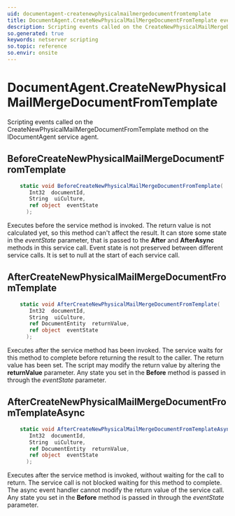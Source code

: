 ```yaml
---
uid: documentagent-createnewphysicalmailmergedocumentfromtemplate
title: DocumentAgent.CreateNewPhysicalMailMergeDocumentFromTemplate event method
description: Scripting events called on the CreateNewPhysicalMailMergeDocumentFromTemplate method on the DocumentAgent service agent.
so.generated: true
keywords: netserver scripting
so.topic: reference
so.envir: onsite
---
```

# DocumentAgent.CreateNewPhysicalMailMergeDocumentFromTemplate

Scripting events called on the <see cref='M:IDocumentAgent.CreateNewPhysicalMailMergeDocumentFromTemplate'>CreateNewPhysicalMailMergeDocumentFromTemplate</see> method on the <see cref='IDocumentAgent'>IDocumentAgent</see>  service agent.

## BeforeCreateNewPhysicalMailMergeDocumentFromTemplate
```cs
    static void BeforeCreateNewPhysicalMailMergeDocumentFromTemplate(
       Int32  documentId,
       String  uiCulture,
       ref object  eventState
      );
```
Executes before the service method is invoked.
The return value is not calculated yet, so this method can't affect the result.
It can store some state in the *eventState* parameter, that is passed to the **After** and **AfterAsync** methods in this service call.
Event state is not preserved between different service calls. It is set to null at the start of each service call.
## AfterCreateNewPhysicalMailMergeDocumentFromTemplate
```cs
    static void AfterCreateNewPhysicalMailMergeDocumentFromTemplate(
       Int32  documentId,
       String  uiCulture,
       ref DocumentEntity  returnValue,
       ref object  eventState
      );
```
Executes after the service method has been invoked. The service waits for this method to complete before returning the result to the caller.
The return value has been set. The script may modify the return value by altering the **returnValue** parameter.
Any state you set in the **Before** method is passed in through the *eventState* parameter.
## AfterCreateNewPhysicalMailMergeDocumentFromTemplateAsync
```cs
    static void AfterCreateNewPhysicalMailMergeDocumentFromTemplateAsync(
       Int32  documentId,
       String  uiCulture,
       ref DocumentEntity  returnValue,
       ref object  eventState
      );
```
Executes after the service method is invoked, without waiting for the call to return.
The service call is not blocked waiting for this method to complete.
The async event handler cannot modify the return value of the service call.
Any state you set in the **Before** method is passed in through the *eventState* parameter.

